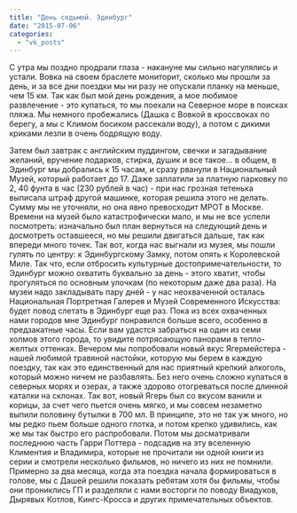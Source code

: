 ```yaml
---
title: "День седьмой. Эдинбург"
date: "2015-07-06"
categories: 
  - "vk_posts"
---
```


С утра мы поздно продрали глаза - накануне мы сильно нагулялись и устали. Вовка на своем браслете мониторит, сколько мы прошли за день, и за все дни поездки мы ни разу не опускали планку на меньше, чем 15 км. Так как был мой день рождения, а мое любимое развлечение - это купаться, то мы поехали на Северное море в поисках пляжа. Мы немного пробежались (Дашка с Вовкой в кроссвоках по берегу, а мы с Климом босиком рассекали воду), а потом с дикими криками лезли в очень бодрящую воду.

<!--more-->

Затем был завтрак с английским пуддингом, свечки и загадывание желаний, вручение подарков, стирка, душик и все такое... в общем, в Эдинбург мы добрались к 15 часам, и сразу рванули в Национальный Музей, который работает до 17. Даже заплатили за платную парковку по 2, 40 фунта в час (230 рублей в час) - при нас грозная тетенька выписала штраф другой машинке, которая решила этого не делать. Сумму мы не уточняли, но она явно превосходит МРОТ в Москве. Времени на музей было катастрофически мало, и мы не все успели посмотреть: изначально был план вернуться на следующий день и досмотреть оставшееся, но мы решили двигаться дальше, так как впереди много точек. Так вот, когда нас выгнали из музея, мы пошли гулять по центру: к Эдинбургскому Замку, потом опять к Королевской Миле. Так что, если отбросить культурные достопримечательности, то Эдинбург можно охватить буквально за день - этого хватит, чтобы прогуляться по основным улочкам (по некоторым даже два раза). На музеи надо закладывать пару дней - у нас неохваченной осталась Национальная Портретная Галерея и Музей Современного Искусства: будет повод слетать в Эдинбург еще раз. Пока из всех охваченных нами городов мне Эдинбург понравился больше всего, особенно в предзакатные часы. Если вам удастся забраться на один из семи холмов этого города, то увидите потрясающую панорами в тепло-желтых оттенках. Вечером мы попробовали новый вкус Ягермейстера - нашей любимой травяной настойки, которую мы берем в каждую поездку, так как это единственный для нас приятный крепкий алкоголь, который можно ничем не разбавлять. Без него очень сложно купаться в северных морях и озерах, а также здорово отогреваться после длинной каталки на склонах. Так вот, новый Ягерь был со вкусом ванили и корицы, за счет чего пьется очень мягко, и мы совсем незаметно выпили половину бутылки в 700 мл. В принципе, это не так уж много, но мы редко пьем больше одного глотка, и потом крепко удивились, как же мы так быстро его распробовали. Потом мы досматривали последнюю часть Гарри Поттера - подсадив на эту вселенную Климентия и Владимира, которые не прочитали ни одной книги из серии и смотрели несколько фильмов, но ничего из них не помнили. Примерно за два месяца, когда эта поездка начала формироваться в голове, мы с Дашей решили показать ребятам хотя бы фильмы, чтобы они прониклись ГП и разделяли с нами восторги по поводу Виадуков, Дырявых Котлов, Кингс-Кросса и других примечательных объектов.
